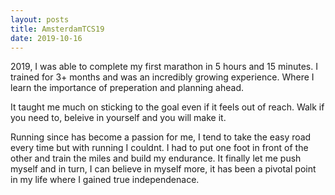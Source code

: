 ```yaml
---
layout: posts
title: AmsterdamTCS19
date: 2019-10-16
---
```


2019, I was able to complete my first marathon in 5 hours and 15 minutes. I trained for 3+ months and was an incredibly growing experience. Where I learn the importance of preperation and planning ahead.

It taught me much on sticking to the goal even if it feels out of reach. Walk if you need to, beleive in yourself and you will make it.

Running since has become a passion for me, I tend to take the easy road every time but with running I couldnt. I had to put one foot in front of the other and train the miles and build my endurance. It finally let me push myself and in turn, I can believe in myself more, it has been a pivotal point in my life where I gained true independenace.